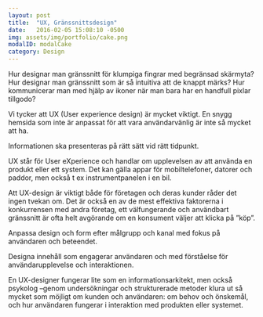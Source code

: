 ```yaml
---
layout: post
title:  "UX, Gränssnittsdesign"
date:   2016-02-05 15:08:10 -0500
img: assets/img/portfolio/cake.png
modalID: modalCake
category: Design
---
```


Hur designar man gränssnitt för klumpiga fingrar med begränsad skärmyta?
Hur designar man gränssnitt som är så intuitiva att de knappt märks?
Hur kommunicerar man med hjälp av ikoner när man bara har en handfull pixlar tillgodo?

Vi tycker att UX (User experience design) är mycket viktigt.
En snygg hemsida som inte är anpassat för att vara användarvänlig är inte så mycket att ha.

Informationen ska presenteras på rätt sätt vid rätt tidpunkt.

UX står för User eXperience och handlar om upplevelsen av att använda en produkt eller ett system.
Det kan gälla appar för mobiltelefoner, datorer och paddor, men också t ex instrumentpanelen i en bil.

Att UX-design är viktigt både för företagen och deras kunder råder det ingen tvekan om.
Det är också en av de mest effektiva faktorerna i konkurrensen med andra företag,
ett välfungerande och användbart gränssnitt är ofta helt avgörande om en konsument väljer att klicka på ”köp”.

Anpassa design och form efter målgrupp och kanal med fokus på användaren och beteendet.

Designa innehåll som engagerar användaren och med förståelse för användarupplevelse och interaktionen.

En UX-designer fungerar lite som en informationsarkitekt, men också psykolog –genom undersökningar och strukturerade metoder klura ut så mycket som möjligt om kunden och användaren: om behov och önskemål, och hur användaren fungerar i interaktion med produkten eller systemet.